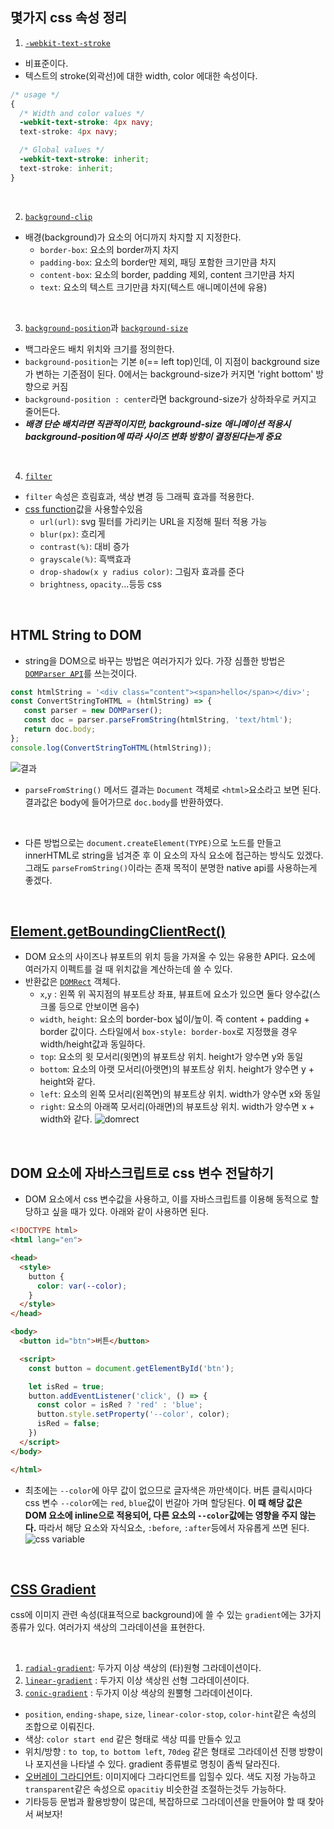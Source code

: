 ## 몇가지 css 속성 정리
1. [`-webkit-text-stroke`](https://developer.mozilla.org/en-US/docs/Web/CSS/-webkit-text-stroke)
- 비표준이다. 
- 텍스트의 stroke(외곽선)에 대한 width, color 에대한 속성이다.
```css
/* usage */
{
  /* Width and color values */
  -webkit-text-stroke: 4px navy;
  text-stroke: 4px navy;

  /* Global values */
  -webkit-text-stroke: inherit;
  text-stroke: inherit;
}
```

<br>

2. [`background-clip`](https://developer.mozilla.org/ko/docs/Web/CSS/background-clip)
- 배경(background)가 요소의 어디까지 차지할 지 지정한다.
  - `border-box`: 요소의 border까지 차지
  - `padding-box`: 요소의 border만 제외, 패딩 포함한 크기만큼 차지
  - `content-box`: 요소의 border, padding 제외, content 크기만큼 차지
  - `text`: 요소의 텍스트 크기만큼 차지(텍스트 애니메이션에 유용)

<br>

3. [`background-position`](https://developer.mozilla.org/en-US/docs/Web/CSS/background-position)과 [`background-size`](https://developer.mozilla.org/en-US/docs/Web/CSS/background-size)
- 백그라운드 배치 위치와 크기를 정의한다.
- `background-position`는 기본 `0`(== left top)인데, 이 지점이 background size가 변하는 기준점이 된다. 0에서는 background-size가 커지면 'right bottom' 방향으로 커짐
- `background-position : center`라면 background-size가 상하좌우로 커지고 줄어든다.
- ***배경 단순 배치라면 직관적이지만, background-size 애니메이션 적용시 background-position에 따라 사이즈 변화 방향이 결정된다는게 중요***

<br>

4. [`filter`](https://developer.mozilla.org/ko/docs/Web/CSS/filter)
- `filter` 속성은 흐림효과, 색상 변경 등 그래픽 효과를 적용한다. 
- [css function](https://developer.mozilla.org/en-US/docs/Web/CSS/CSS_Functions)값을 사용할수있음
  - `url(url)`: svg 필터를 가리키는 URL을 지정해 필터 적용 가능
  - `blur(px)`: 흐리게
  - `contrast(%)`: 대비 증가
  - `grayscale(%)`: 흑백효과
  - `drop-shadow(x y radius color)`: 그림자 효과를 준다
  - `brightness`, `opacity`...등등 css

<br>

## HTML String to DOM
- string을 DOM으로 바꾸는 방법은 여러가지가 있다. 가장 심플한 방법은 [`DOMParser API`](https://developer.mozilla.org/ko/docs/Web/API/DOMParser)를 쓰는것이다.
```js
const htmlString = '<div class="content"><span>hello</span></div>';
const ConvertStringToHTML = (htmlString) => {
   const parser = new DOMParser();
   const doc = parser.parseFromString(htmlString, 'text/html');
   return doc.body;
};
console.log(ConvertStringToHTML(htmlString));

```
![결과](https://velog.velcdn.com/images/motiveko/post/f0db0813-f075-48a8-8204-90bd0167155b/image.png)

- `parseFromString()` 메서드 결과는 `Document` 객체로 `<html>`요소라고 보면 된다. 결과값은 body에 들어가므로 `doc.body`를 반환하였다.

<br>

- 다른 방법으로는 `document.createElement(TYPE)`으로 노드를 만들고 innerHTML로 string을 넘겨준 후 이 요소의 자식 요소에 접근하는 방식도 있겠다. 그래도 `parseFromString()`이라는 존재 목적이 분명한 native api를 사용하는게 좋겠다.

<br>

## [Element.getBoundingClientRect()](https://developer.mozilla.org/ko/docs/Web/API/Element/getBoundingClientRect)
- DOM 요소의 사이즈나 뷰포트의 위치 등을 가져올 수 있는 유용한 API다. 요소에 여러가지 이펙트를 걸 때 위치값을 계산하는데 쓸 수 있다.
- 반환값은 [`DOMRect`](https://developer.mozilla.org/ko/docs/Web/API/DOMRect) 객체다.  
  - `x`,`y` : 왼쪽 위 꼭지점의 뷰포트상 좌표, 뷰표트에 요소가 있으면 둘다 양수값(스크롤 등으로 안보이면 음수)
  - `width`, `height`: 요소의 border-box 넓이/높이. 즉 content + padding + border 값이다. 스타일에서 `box-style: border-box`로 지정했을 경우 width/height값과 동일하다.
  - `top`: 요소의 윗 모서리(윗면)의 뷰포트상 위치. height가 양수면 y와 동일
  - `bottom`: 요소의 아랫 모서리(아랫면)의 뷰포트상 위치. height가 양수면 y + height와 같다.
  - `left`: 요소의 왼쪽 모서리(왼쪽면)의 뷰포트상 위치. width가 양수면 x와 동일
  - `right`: 요소의 아래쪽 모서리(아래면)의 뷰포트상 위치.  width가 양수면 x + width와 같다.
![domrect](https://developer.mozilla.org/ko/docs/Web/API/Element/getBoundingClientRect/element-box-diagram.png)


<br>

## DOM 요소에 자바스크립트로 css 변수 전달하기
- DOM 요소에서 css 변수값을 사용하고, 이를 자바스크립트를 이용해 동적으로 할당하고 싶을 때가 있다. 아래와 같이 사용하면 된다.
```html
<!DOCTYPE html>
<html lang="en">

<head>
  <style>
    button {
      color: var(--color);
    }
  </style>
</head>

<body>
  <button id="btn">버튼</button>

  <script>
    const button = document.getElementById('btn');

    let isRed = true;
    button.addEventListener('click', () => {
      const color = isRed ? 'red' : 'blue';
      button.style.setProperty('--color', color);
      isRed = false;
    })
  </script>
</body>

</html>
```
- 최초에는 `--color`에 아무 값이 없으므로 글자색은 까만색이다. 버튼 클릭시마다 css 변수 `--color`에는 `red`, `blue`값이 번갈아 가며 할당된다. **이 때 해당 값은 DOM 요소에 inline으로 적용되어, 다른 요소의 `--color`값에는 영향을 주지 않는다.** 따라서 해당 요소와 자식요소, `:before`, `:after`등에서 자유롭게 쓰면 된다.
![css variable](https://velog.velcdn.com/images/motiveko/post/34e070d0-fa99-4594-a08f-f57953dfd9f2/image.png)

<br>

## [CSS Gradient](https://developer.mozilla.org/en-US/docs/Web/CSS/CSS_Images/Using_CSS_gradients)
css에 이미지 관련 속성(대표적으로 background)에 쓸 수 있는 `gradient`에는 3가지 종류가 있다. 여러가지 색상의 그라데이션을 표현한다.

<br>

1. [`radial-gradient`](https://developer.mozilla.org/en-US/docs/Web/CSS/gradient/radial-gradient): 두가지 이상 색상의 (타)원형 그라데이션이다.
2. [`linear-gradient`](https://developer.mozilla.org/en-US/docs/Web/CSS/gradient/linear-gradient) : 두가지 이상 색상읜 선형 그라데이션이다.
3. [`conic-gradient`](https://developer.mozilla.org/en-US/docs/Web/CSS/gradient/conic-gradient) : 두가지 이상 색상의 원뿔형 그라데이션이다.
- `position`, `ending-shape`, `size`, `linear-color-stop`, `color-hint`같은 속성의 조합으로 이뤄진다.
- 색상: `color start end` 같은 형태로 색상 띠를 만들수 있고
- 위치/방향 : `to top`, `to bottom left`, `70deg` 같은 형태로 그라데이션 진행 방향이나 포지션을 나타낼 수 있다. gradient 종류별로 명칭이 좀씩 달라진다.
- [오버레이 그라디언트](https://developer.mozilla.org/en-US/docs/Web/CSS/CSS_Images/Using_CSS_gradients#overlaying_gradients): 이미지에다 그라디언트를 입힐수 있다. 색도 지정 가능하고 `transparent`같은 속성으로 `opacitiy` 비슷한걸 조절하는것두 가능하다.
- 기타등등 문법과 활용방향이 많은데, 복잡하므로 그라데이션을 만들어야 할 때 찾아서 써보자!

<br>

